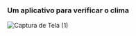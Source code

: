 ### Um aplicativo para verificar o clima
![Captura de Tela (1)](https://user-images.githubusercontent.com/60636732/236350341-cba7510f-1511-4700-bb9e-102d01237b3b.png)
